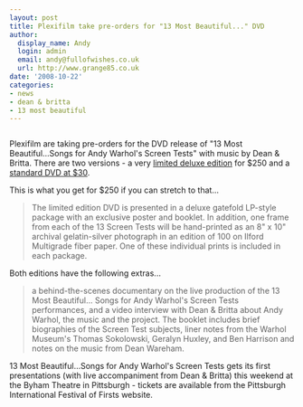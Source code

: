 ```yaml
---
layout: post
title: Plexifilm take pre-orders for "13 Most Beautiful..." DVD
author:
  display_name: Andy
  login: admin
  email: andy@fullofwishes.co.uk
  url: http://www.grange85.co.uk
date: '2008-10-22'
categories:
- news
- dean & britta
- 13 most beautiful
---
```

<div class="imagebox-a"><img src="https://media.fullofwishes.co.uk/ahfow/uploads/2008/10/item_36_cover_medium.jpg" alt="" title="item_36_cover_medium" class="alignnone size-full wp-image-894" /></div>
<p>Plexifilm are taking pre-orders for the DVD release of "13 Most Beautiful...Songs for Andy Warhol's Screen Tests" with music by Dean & Britta. There are two versions - a very <a href="http://web.archive.org/web/20131101032103/http://plexifilm.com/title.php?id=35">limited deluxe edition</a> for $250 and a <a href="http://web.archive.org/web/20131101034703/http://plexifilm.com/title.php?id=36">standard DVD at $30</a>.</p>
<p>This is what you get for $250 if you can stretch to that...</p>
<blockquote><p>
The limited edition DVD is presented in a deluxe gatefold LP-style package with an exclusive poster and booklet. In addition, one frame from each of the 13 Screen Tests will be hand-printed as an 8" x 10" archival gelatin-silver photograph in an edition of 100 on Ilford Multigrade fiber paper. One of these individual prints is included in each package.</p></blockquote>
<p>Both editions have the following extras...</p>
<blockquote><p>a behind-the-scenes documentary on the live production of the 13 Most Beautiful... Songs for Andy Warhol's Screen Tests performances, and a video interview with Dean & Britta about Andy Warhol, the music and the project. The booklet includes brief biographies of the Screen Test subjects, liner notes from the Warhol Museum's Thomas Sokolowski, Geralyn Huxley, and Ben Harrison and notes on the music from Dean Wareham.</p></blockquote>
<p>13 Most Beautiful...Songs for Andy Warhol's Screen Tests gets its first presentations (with live accompaniment from Dean & Britta) this weekend at the Byham Theatre in Pittsburgh - tickets are available from the Pittsburgh International Festival of Firsts website.</p>
